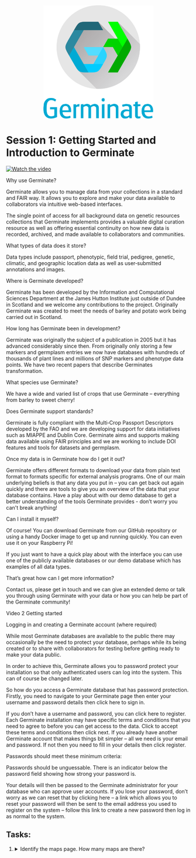 <!-- Use these horrible HTML tag attributes because Markdown only supports limited HTML/CSS -->
<p align="center">
  <img src="img/germinate-square-name.svg" width="300" alt="Crop Trust">
</p>


# Session 1: Getting Started and Introduction to Germinate

[![Watch the video](https://img.youtube.com/vi/w8CWSS2Whh4/default.jpg)](https://youtu.be/nTQUwghvy5Q)

Why use Germinate? 

Germinate allows you to manage data from your collections in a standard and FAIR way. It allows you to explore and make your data available to collaborators via intuitive web-based interfaces. 

The single point of access for all background data on genetic resources collections that Germinate implements provides a valuable digital curation resource as well as offering essential continuity on how new data is recorded, archived, and made available to collaborators and communities. 

What types of data does it store? 

Data types include passport, phenotypic, field trial, pedigree, genetic, climatic, and geographic location data as well as user‐submitted annotations and images. 

Where is Germinate developed? 

Germinate has been developed by the Information and Computational Sciences Department at the James Hutton Institute just outside of Dundee in Scotland and we welcome any contributions to the project. Originally Germinate was created to meet the needs of barley and potato work being carried out in Scotland. 

How long has Germinate been in development? 

Germinate was originally the subject of a publication in 2005 but it has advanced considerably since then. From originally only storing a few markers and germplasm entries we now have databases with hundreds of thousands of plant lines and millions of SNP markers and phenotype data points. We have two recent papers that describe Germinates transformation. 

What species use Germinate? 

We have a wide and varied list of crops that use Germinate – everything from barley to sweet cherry! 

Does Germinate support standards? 

Germinate is fully compliant with the Multi‐Crop Passport Descriptors developed by the FAO and we are developing support for data initiatives such as MIAPPE and Dublin Core. Germinate aims and supports making data available using FAIR principles and we are working to include DOI features and tools for datasets and germplasm. 

Once my data is in Germinate how do I get it out? 

Germinate offers different formats to download your data from plain text format to formats specific for external analysis programs. One of our main underlying beliefs is that any data you put in – you can get back out again quickly and there are tools to give you an overview of the data that your database contains. Have a play about with our demo database to get a better understanding of the tools Germinate provides - don’t worry you can't break anything! 

Can I install it myself? 

Of course! You can download Germinate from our GitHub repository or using a handy Docker image to get up and running quickly. You can even use it on your Raspberry Pi! 

If you just want to have a quick play about with the interface you can use one of the publicly available databases or our demo database which has examples of all data types. 

That’s great how can I get more information? 

Contact us, please get in touch and we can give an extended demo or talk you through using Germinate with your data or how you can help be part of the Germinate community! 

 

Video 2 Getting started 

Logging in and creating a Germinate account (where required) 

While most Germinate databases are available to the public there may occasionally be the need to protect your database, perhaps while its being created or to share with collaborators for testing before getting ready to make your data public. 

In order to achieve this, Germinate allows you to password protect your installation so that only authenticated users can log into the system. This can of course be changed later. 

So how do you access a Germinate database that has password protection. Firstly, you need to navigate to your Germinate page then enter your username and password details then click here to sign in.  

If you don’t have a username and password, you can click here to register. Each Germinate installation may have specific terms and conditions that you need to agree to before you can get access to the data. Click to accept these terms and conditions then click next. If you already have another Germinate account that makes things bit simpler – all we need is your email and password. If not then you need to fill in your details then click register. 

Passwords should meet these minimum criteria:  

Passwords should be unguessable. There is an indicator below the password field showing how strong your password is. 

Your details will then be passed to the Germinate administrator for your database who can approve user accounts. If you lose your password, don’t worry as we can reset that by clicking here – a link which allows you to reset your password will then be sent to the email address you used to register on the system – follow this link to create a new password then log in as normal to the system. 

## Tasks:

1. <details><summary>Identify the maps page. How many maps are there?</summary>Answer: X</details>

